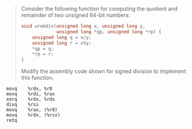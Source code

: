 > Consider the following function for computing the quotient and remainder of
two unsigned 64-bit numbers:
>
> ```c
> void uremdiv(unsigned long x, unsigned long y,
>              unsigned long *qp, unsigned long *rp) {
>     unsigned long q = x/y;
>     unsigned long r = x%y;
>     *qp = q;
>     *rp = r;
> }
> ```
>
> Modify the assembly code shown for signed division to implement this function.

```Assembly
movq    %rdx, %r8
movq    %rdi, %rax
xorq    %rdx, %rdx
divq    %rsi
movq    %rax, (%r8)
movq    %rdx, (%rcx)
retq
```
